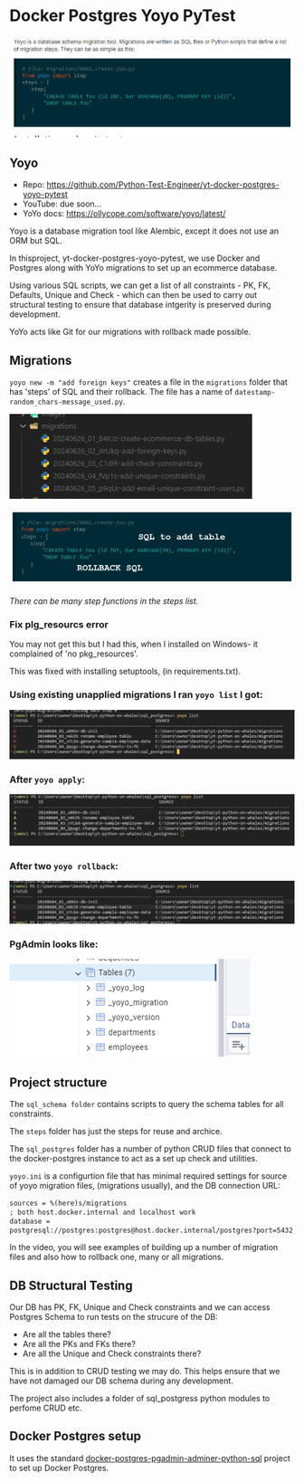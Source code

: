 # Docker Postgres Yoyo PyTest

![YoYo](../images/yoyo.png 'YoYo')

## Yoyo

- Repo: https://github.com/Python-Test-Engineer/yt-docker-postgres-yoyo-pytest
- YouTube: due soon...
- YoYo docs: https://ollycope.com/software/yoyo/latest/

Yoyo is a database migration tool like Alembic, except it does not use an ORM but SQL.

In thisproject, yt-docker-postgres-yoyo-pytest, we use Docker and Postgres along with YoYo migrations to set up an ecommerce database. 

Using various SQL scripts, we can get a list of all constraints - PK, FK, Defaults, Unique and Check - which can then be used to carry out structural testing to ensure that database intgerity is preserved during development.

YoYo acts like Git for our migrations with rollback made possible.

## Migrations

`yoyo new -m "add foreign keys"` creates a file in the `migrations` folder that has 'steps' of SQL and their rollback. The file has a name of `datestamp-random_chars-message_used.py`.

![MIGRATIONS](../images/yoyo-migrations-folder.png  "Migrations")


![STEPS](../images/yoyo-steps.png  "steps")

*There can be many step functions in the steps list.*

### Fix plg_resourcs error

You may not get this but I had this, when I installed on Windows- it complained of 'no pkg_resources'.

This was fixed with installing setuptools, (in requirements.txt).

### Using existing unapplied migrations I ran `yoyo list` I got:

![Initial](../images/yoyo-initial.png 'YoYo')

### After `yoyo apply`:

![First Apply](../images/yoyo-list-after-apply.png 'YoYo')

### After two `yoyo rollback`:

![Two Rollbacks](../images/yoyo-list-after-two-rollbacks.png 'YoYo')

### PgAdmin looks like:

![PgAdmin](../images/yoyo-pgadmin.png 'YoYo')

## Project structure

The `sql_schema folder` contains scripts to query the schema tables for all constraints.

The `steps` folder has just the steps for reuse and archice.

The `sql_postgres` folder has a number of python CRUD files that connect to the docker-postgres instance to act as a set up check and utilities.

`yoyo.ini` is a configurtion file that has minimal required settings for source of yoyo migration files, (migrations usually), and the DB connection URL:

```
sources = %(here)s/migrations
; both host.docker.internal and localhost work
database = postgresql://postgres:postgres@host.docker.internal/postgres?port=5432
```

In the video, you will see examples of building up a number of migration files and also how to rollback one, many or all migrations.

## DB Structural Testing

Our DB has PK, FK, Unique and Check constraints and we can access Postgres Schema to run tests on the strucure of the DB:

- Are all the tables there?
- Are all the PKs and FKs there?
- Are all the Unique and Check constraints there?

This is in addition to CRUD testing we may do. This helps ensure that we have not damaged our DB schema during any development.

The project also includes a folder of sql_postgress python modules to perfome CRUD etc.

## Docker Postgres setup

It uses the standard [docker-postgres-pgadmin-adminer-python-sql](https://github.com/Python-Test-Engineer/yt-docker-postgres-pgadmin-adminier-python-sql) project to set up Docker Postgres.

<br>